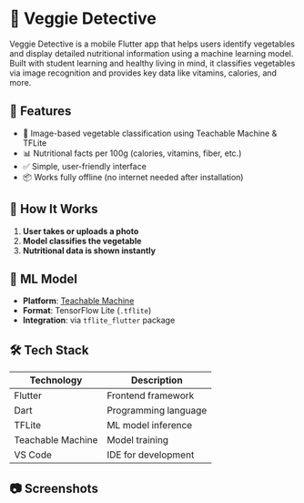 # 🥦 Veggie Detective

Veggie Detective is a mobile Flutter app that helps users identify vegetables and display detailed nutritional information using a machine learning model. Built with student learning and healthy living in mind, it classifies vegetables via image recognition and provides key data like vitamins, calories, and more.

## 📱 Features

- 📸 Image-based vegetable classification using Teachable Machine & TFLite
- 📊 Nutritional facts per 100g (calories, vitamins, fiber, etc.)
- ✅ Simple, user-friendly interface
- 📦 Works fully offline (no internet needed after installation)

## 🚀 How It Works

1. **User takes or uploads a photo**
2. **Model classifies the vegetable**
3. **Nutritional data is shown instantly**

## 🧠 ML Model

- **Platform**: [Teachable Machine](https://teachablemachine.withgoogle.com/)
- **Format**: TensorFlow Lite (`.tflite`)
- **Integration**: via `tflite_flutter` package

## 🛠️ Tech Stack

| Technology | Description |
|------------|-------------|
| Flutter    | Frontend framework |
| Dart       | Programming language |
| TFLite     | ML model inference |
| Teachable Machine | Model training |
| VS Code    | IDE for development |

## 📷 Screenshots
